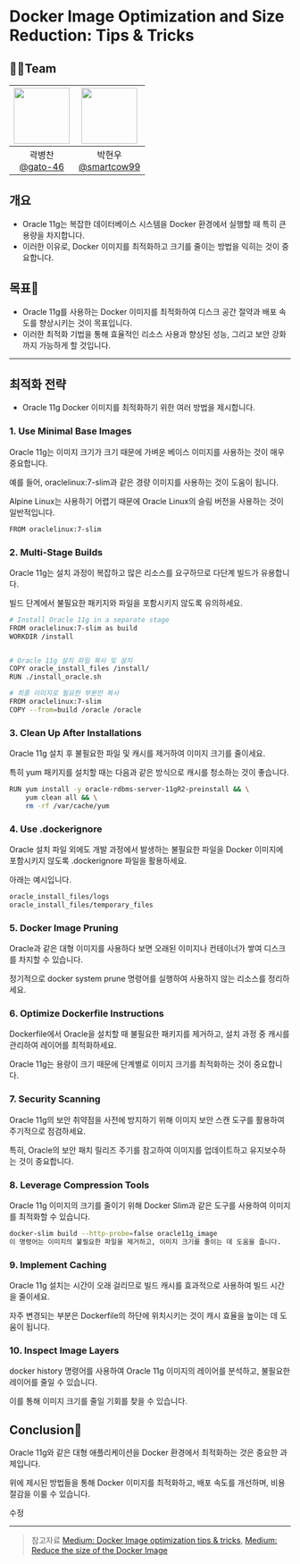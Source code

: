 # Docker Image Optimization and Size Reduction: Tips & Tricks

## 👨‍💻Team

|<img src="https://avatars.githubusercontent.com/u/139302518?v=4" width="100" height="100"/>|<img src="https://avatars.githubusercontent.com/u/78792358?v=4" width="100" height="100"/>|
|:-:|:-:|
|곽병찬<br/>[@gato-46](https://github.com/gato-46)|박현우<br/>[@smartcow99](https://github.com/smartcow99)|

## 개요
- Oracle 11g는 복잡한 데이터베이스 시스템을 Docker 환경에서 실행할 때 특히 큰 용량을 차지합니다. 
- 이러한 이유로, Docker 이미지를 최적화하고 크기를 줄이는 방법을 익히는 것이 중요합니다.

## 목표🎁
- Oracle 11g를 사용하는 Docker 이미지를 최적화하여 디스크 공간 절약과 배포 속도를 향상시키는 것이 목표입니다.
- 이러한 최적화 기법을 통해 효율적인 리소스 사용과 향상된 성능, 그리고 보안 강화까지 가능하게 할 것입니다.

---

## 최적화 전략

- Oracle 11g Docker 이미지를 최적화하기 위한 여러 방법을 제시합니다.

### 1. Use Minimal Base Images
Oracle 11g는 이미지 크기가 크기 때문에 가벼운 베이스 이미지를 사용하는 것이 매우 중요합니다. 

예를 들어, oraclelinux:7-slim과 같은 경량 이미지를 사용하는 것이 도움이 됩니다. 

Alpine Linux는 사용하기 어렵기 때문에 Oracle Linux의 슬림 버전을 사용하는 것이 일반적입니다.

```bash
FROM oraclelinux:7-slim
```

### 2. Multi-Stage Builds
Oracle 11g는 설치 과정이 복잡하고 많은 리소스를 요구하므로 다단계 빌드가 유용합니다. 

빌드 단계에서 불필요한 패키지와 파일을 포함시키지 않도록 유의하세요.

```bash
# Install Oracle 11g in a separate stage
FROM oraclelinux:7-slim as build
WORKDIR /install


# Oracle 11g 설치 파일 복사 및 설치
COPY oracle_install_files /install/
RUN ./install_oracle.sh

# 최종 이미지로 필요한 부분만 복사
FROM oraclelinux:7-slim
COPY --from=build /oracle /oracle
```

### 3. Clean Up After Installations
Oracle 11g 설치 후 불필요한 파일 및 캐시를 제거하여 이미지 크기를 줄이세요. 

특히 yum 패키지를 설치할 때는 다음과 같은 방식으로 캐시를 청소하는 것이 좋습니다.

```bash
RUN yum install -y oracle-rdbms-server-11gR2-preinstall && \
    yum clean all && \
    rm -rf /var/cache/yum
```

### 4. Use .dockerignore
Oracle 설치 파일 외에도 개발 과정에서 발생하는 불필요한 파일을 Docker 이미지에 포함시키지 않도록 .dockerignore 파일을 활용하세요. 

아래는 예시입니다.

```bash
oracle_install_files/logs
oracle_install_files/temporary_files
```

### 5. Docker Image Pruning
Oracle과 같은 대형 이미지를 사용하다 보면 오래된 이미지나 컨테이너가 쌓여 디스크를 차지할 수 있습니다. 

정기적으로 docker system prune 명령어를 실행하여 사용하지 않는 리소스를 정리하세요.

### 6. Optimize Dockerfile Instructions
Dockerfile에서 Oracle을 설치할 때 불필요한 패키지를 제거하고, 설치 과정 중 캐시를 관리하여 레이어를 최적화하세요. 

Oracle 11g는 용량이 크기 때문에 단계별로 이미지 크기를 최적화하는 것이 중요합니다.

### 7. Security Scanning
Oracle 11g의 보안 취약점을 사전에 방지하기 위해 이미지 보안 스캔 도구를 활용하여 주기적으로 점검하세요. 

특히, Oracle의 보안 패치 릴리즈 주기를 참고하여 이미지를 업데이트하고 유지보수하는 것이 중요합니다.

### 8. Leverage Compression Tools
Oracle 11g 이미지의 크기를 줄이기 위해 Docker Slim과 같은 도구를 사용하여 이미지를 최적화할 수 있습니다.

```bash
docker-slim build --http-probe=false oracle11g_image
이 명령어는 이미지의 불필요한 파일을 제거하고, 이미지 크기를 줄이는 데 도움을 줍니다.
```

### 9. Implement Caching
Oracle 11g 설치는 시간이 오래 걸리므로 빌드 캐시를 효과적으로 사용하여 빌드 시간을 줄이세요. 

자주 변경되는 부분은 Dockerfile의 하단에 위치시키는 것이 캐시 효율을 높이는 데 도움이 됩니다.

### 10. Inspect Image Layers
docker history 명령어를 사용하여 Oracle 11g 이미지의 레이어를 분석하고, 불필요한 레이어를 줄일 수 있습니다. 

이를 통해 이미지 크기를 줄일 기회를 찾을 수 있습니다.

## Conclusion🎉
Oracle 11g와 같은 대형 애플리케이션을 Docker 환경에서 최적화하는 것은 중요한 과제입니다. 

위에 제시된 방법들을 통해 Docker 이미지를 최적화하고, 배포 속도를 개선하며, 비용 절감을 이룰 수 있습니다.


수정

---


> 참고자료 [Medium: Docker Image optimization tips & tricks](https://overcast.blog/docker-image-optimization-tips-tricks-6a17f687162b), [Medium: Reduce the size of the Docker Image](https://faun.pub/reduce-the-size-of-the-docker-image-e6895b653419)
